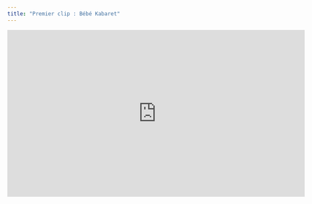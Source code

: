 ```yaml
---
title: "Premier clip : Bébé Kabaret"
---
```


<iframe width="680" height="382" src="http://www.youtube.com/embed/GG2tnWZQy3E" frameborder="0" allowfullscreen="true">
</iframe>

